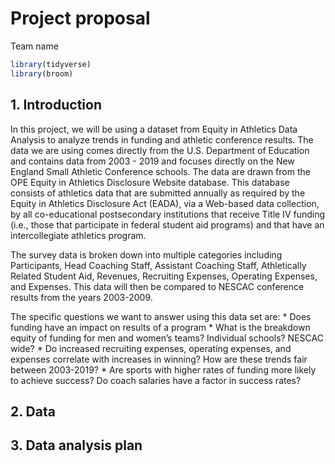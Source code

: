 Project proposal
================
Team name

``` r
library(tidyverse)
library(broom)
```

## 1. Introduction

In this project, we will be using a dataset from Equity in Athletics
Data Analysis to analyze trends in funding and athletic conference
results. The data we are using comes directly from the U.S. Department
of Education and contains data from 2003 - 2019 and focuses directly on
the New England Small Athletic Conference schools. The data are drawn
from the OPE Equity in Athletics Disclosure Website database. This
database consists of athletics data that are submitted annually as
required by the Equity in Athletics Disclosure Act (EADA), via a
Web-based data collection, by all co-educational postsecondary
institutions that receive Title IV funding (i.e., those that participate
in federal student aid programs) and that have an intercollegiate
athletics program.

The survey data is broken down into multiple categories including
Participants, Head Coaching Staff, Assistant Coaching Staff,
Athletically Related Student Aid, Revenues, Recruiting Expenses,
Operating Expenses, and Expenses. This data will then be compared to
NESCAC conference results from the years 2003-2009.

The specific questions we want to answer using this data set are: \*
Does funding have an impact on results of a program \* What is the
breakdown equity of funding for men and women’s teams? Individual
schools? NESCAC wide? \* Do increased recruiting expenses, operating
expenses, and expenses correlate with increases in winning? How are
these trends fair between 2003-2019? \* Are sports with higher rates of
funding more likely to achieve success? Do coach salaries have a factor
in success rates?

## 2. Data

## 3. Data analysis plan
